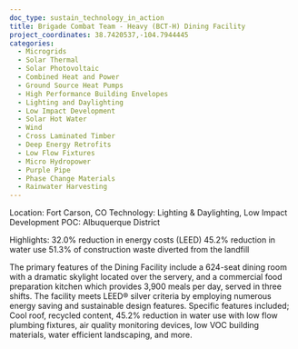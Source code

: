 ```yaml
---
doc_type: sustain_technology_in_action
title: Brigade Combat Team - Heavy (BCT-H) Dining Facility
project_coordinates: 38.7420537,-104.7944445
categories:
  - Microgrids
  - Solar Thermal
  - Solar Photovoltaic
  - Combined Heat and Power
  - Ground Source Heat Pumps
  - High Performance Building Envelopes
  - Lighting and Daylighting
  - Low Impact Development
  - Solar Hot Water
  - Wind
  - Cross Laminated Timber
  - Deep Energy Retrofits
  - Low Flow Fixtures
  - Micro Hydropower
  - Purple Pipe
  - Phase Change Materials
  - Rainwater Harvesting
---
```


Location: Fort Carson, CO
Technology: Lighting & Daylighting, Low Impact Development
POC: Albuquerque District

Highlights:
32.0% reduction in energy costs (LEED)
45.2% reduction in water use
51.3% of construction waste diverted from the landfill

The primary features of the Dining Facility include a 624-seat dining room with a dramatic skylight located over the servery, and a commercial food preparation kitchen which provides 3,900 meals per day, served in three shifts. The facility meets LEED® silver criteria by employing numerous energy saving and sustainable design features. Specific features included; Cool roof, recycled content, 45.2% reduction in water use with low flow plumbing fixtures, air quality monitoring devices, low VOC building materials, water efficient landscaping, and more.
